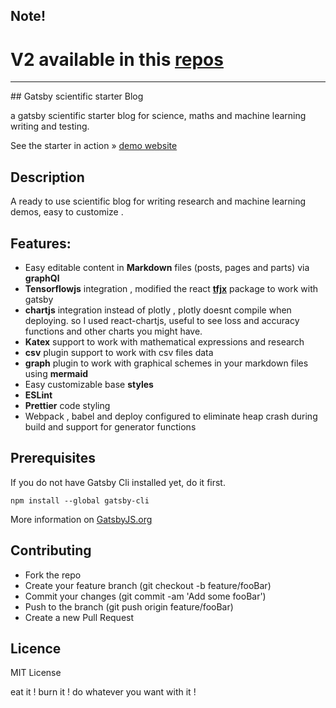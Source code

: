 ## Note!

# V2 available in this [ repos ](https://github.com/DanShai/gatsbyv2-scientific-blog-machine-learning)

<hr/>
## Gatsby scientific starter Blog

a gatsby scientific starter blog for science, maths and machine learning writing and testing.
<br />

See the starter in action » [demo website](https://danshai.github.io/Gatsby-Machine-Learning-Starter/)
<br />

## Description

A ready to use scientific blog for writing research and machine learning demos, easy to customize .

## Features:

- Easy editable content in **Markdown** files (posts, pages and parts) via **graphQl**
- **Tensorflowjs** integration , modified the react [**tfjx**](https://github.com/ModelDepot/tfjsx) package to work with gatsby
- **chartjs** integration instead of plotly , plotly doesnt compile when deploying. so I used react-chartjs,
  useful to see loss and accuracy functions and other charts you might have.
- **Katex** support to work with mathematical expressions and research
- **csv** plugin support to work with csv files data
- **graph** plugin to work with graphical schemes in your markdown files using **mermaid**
- Easy customizable base **styles**
- **ESLint**
- **Prettier** code styling
- Webpack , babel and deploy configured to eliminate heap crash during build and support for generator functions

## Prerequisites

If you do not have Gatsby Cli installed yet, do it first.

```text
npm install --global gatsby-cli
```

More information on [GatsbyJS.org](https://www.gatsbyjs.org/tutorial/part-one)

## Contributing

- Fork the repo
- Create your feature branch (git checkout -b feature/fooBar)
- Commit your changes (git commit -am 'Add some fooBar')
- Push to the branch (git push origin feature/fooBar)
- Create a new Pull Request

## Licence

MIT License

eat it ! burn it ! do whatever you want with it !
